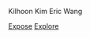 Kilhoon Kim
Eric Wang

[Expose](https://northorangeshore.github.io/CSE_110_LAB5/expose.html)
[Explore](https://northorangeshore.github.io/CSE_110_LAB5/explore.html)

